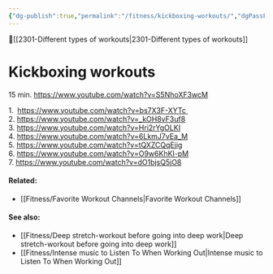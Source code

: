 ```yaml
---
{"dg-publish":true,"permalink":"/fitness/kickboxing-workouts/","dgPassFrontmatter":true,"created":"2023-06-11T15:36:23.519-07:00","updated":"2023-09-07T15:48:59.346-07:00"}
---
```


🔺[[2301-Different types of workouts\|2301-Different types of workouts]]

# Kickboxing workouts

15 min. https://www.youtube.com/watch?v=S5NhoXF3wcM

1.  https://www.youtube.com/watch?v=bs7X3F-XYTc 
2. https://www.youtube.com/watch?v=_kOH8vF3uf8
3. https://www.youtube.com/watch?v=Hri2rYgOLKI
4. https://www.youtube.com/watch?v=6LkmJ7vEa_M
5. https://www.youtube.com/watch?v=tQXZCQqEjig
6. https://www.youtube.com/watch?v=O9w6KhKI-pM
7. https://www.youtube.com/watch?v=dO1bjsQ5jO8


#### Related: 
- [[Fitness/Favorite Workout Channels\|Favorite Workout Channels]] 

#### See also: 
- [[Fitness/Deep stretch-workout before going into deep work\|Deep stretch-workout before going into deep work]] 
- [[Fitness/Intense music to Listen To When Working Out\|Intense music to Listen To When Working Out]]